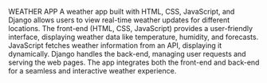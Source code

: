WEATHER APP
A weather app built with HTML, CSS, JavaScript, and Django allows users to view real-time weather updates for different locations. The front-end (HTML, CSS, JavaScript) provides a user-friendly interface, displaying weather data like temperature, humidity, and forecasts. JavaScript fetches weather information from an API, displaying it dynamically. Django handles the back-end, managing user requests and serving the web pages. The app integrates both the front-end and back-end for a seamless and interactive weather experience.




